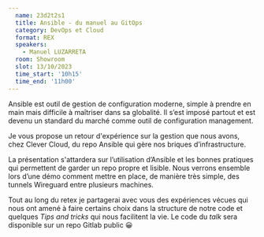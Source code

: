 ```yaml
---
  name: 23d2t2s1
  title: Ansible - du manuel au GitOps
  category: DevOps et Cloud
  format: REX
  speakers: 
    - Manuel LUZARRETA
  room: Showroom
  slot: 13/10/2023
  time_start: '10h15'
  time_end: '11h00'
---
```

Ansible est outil de gestion de configuration moderne, simple à prendre en main mais difficile à maîtriser dans sa globalité. Il s’est imposé partout et est devenu un standard du marché comme outil de configuration management.

Je vous propose un retour d'expérience sur la gestion que nous avons, chez Clever Cloud, du repo Ansible qui gère nos briques d’infrastructure.
 
La présentation s'attardera sur l’utilisation d’Ansible et les bonnes pratiques qui permettent de garder un repo propre et lisible. Nous verrons ensemble lors d’une démo comment mettre en place, de manière très simple, des tunnels Wireguard entre plusieurs machines.

Tout au long du retex je partagerai avec vous des expériences vécues qui nous ont amené à faire certains choix dans la structure de notre code et quelques _Tips and tricks_ qui nous facilitent la vie. Le code du _talk_ sera disponible sur un repo Gitlab public 😀
